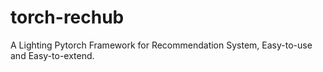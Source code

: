# torch-rechub
A Lighting Pytorch Framework for Recommendation System, Easy-to-use and Easy-to-extend.
